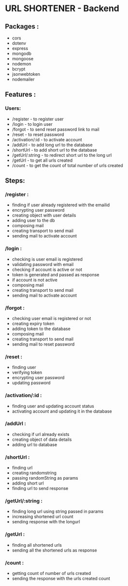 # URL SHORTENER - Backend
## Packages : 

* cors
* dotenv
* express
* mongodb
* mongoose
* nodemon
* bcrypt
* jsonwebtoken
* nodemailer

## Features : 

### Users:

* /register - to register user
* /login - to login user
* /forgot - to send reset password link to mail
* /reset - to reset password
* /activation/:id - to activate account
* /addUrl - to add long url to the database
* /shortUrl - to add short url to the database
* /getUrl/:string - to redirect short url to the long url
* /getUrl - to get all urls created
* /count - to get the count of total number of urls created

## Steps:

### /register :

* finding if user already registered with the emailid
* encrypting user password
* creating object with user details
* adding user to the db
* composing mail
* creating transport to send mail
* sending mail to activate account

### /login :

* checking is user email is registered 
* validating password with email
* checking if account is active or not
* token is generated and passed as response
* if account is not active
* composing mail
* creating transport to send mail
* sending mail to activate account

### /forgot :

* checking user email is registered or not
* creating expiry token
* adding token to the database
* composing mail
* creating transport to send mail
* sending mail to reset password

### /reset :

* finding user
* verifying token
* encrypting user password
* updating password

### /activation/:id :

* finding user and updating account status
* activating account and updating it in the database

### /addUrl :

* checking if url already exists
* creating object of data details
* adding url to database

### /shortUrl :

* finding url
* creating randomstring
* passing randomString as params
* adding short url
* finding url to send response

### /getUrl/:string :

* finding long url using string passed in params
* increasing shortened url count
* sending response with the longurl

### /getUrl :

* finding all shortened urls
* sending all the shortened urls as response

### /count :

* getting count of number of urls created
* sending the response with the urls created count
